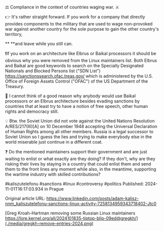 ⚖️ Compliance in the context of countries waging war. ⚔️


👉 It's rather straight forward. If you work for a company that directly provides components to the military that are used to wage non-provoked war against another country for the sole purpose to gain the other country's territory, 

** **and leave while you still can.


❗If you work on an architecture like Elbrus or Baikal processors it should be obvious why you were removed from the Linux maintainers list. Both Elbrus and Baikal are good keywords to search on the Specially Designated Nationals and Blocked Persons list ("SDN List") https://sanctionssearch.ofac.treas.gov/ which is administered by the U.S. Office of Foreign Assets Control ("OFAC") of the US Department of the Treasury.


🤔 I cannot think of a good reason why anybody would use Baikal processors or an Elbrus architecture besides evading sanctions by countries that at least try to have a notion of free speech, other human rights and democracy still.


💡 Btw. the Soviet Union did not vote against the United Nations Resolution A/RES/217(III)[A] on 10 December 1948 accepting the Universal Declaration of Human Rights among all other members. Russia is a legal successor to Soviet Union so I guess the lies and trying to make everybody else in the world miserable just continue in a different coat.


❓ Do the mentioned maintainers support their government and are just waiting to enlist or what exactly are they doing? If they don't, why are they risking their lives by staying in a country that could enlist them and send them to the front lines any moment while also, in the meantime, supporting the wartime industry with skilled contributions?


#kaliszutelefonu #sanctions #linux #controversy #politics
Published: 2024-11-01T16:17:03.934 in Prague

Original article URL: https://www.linkedin.com/posts/adam-kalisz-nnm_kaliszutelefonu-sanctions-linux-activity-7258134959343718402-Jtc0

[Greg Kroah-Hartman removing some Russian Linux maintainers https://lore.kernel.org/all/2024101835-tiptop-blip-09ed@gregkh/](./media/gregkh-remove-entries-2024.png)